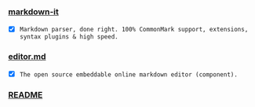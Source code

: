 ### [markdown-it](https://github.com/markdown-it/markdown-it)  
  - [X] `Markdown parser, done right. 100% CommonMark support, extensions, syntax plugins & high speed.`
### [editor.md](https://github.com/pandao/editor.md)  
  - [X] `The open source embeddable online markdown editor (component).`
### [README](https://github.com/guodongxiaren/README)  


  
  
